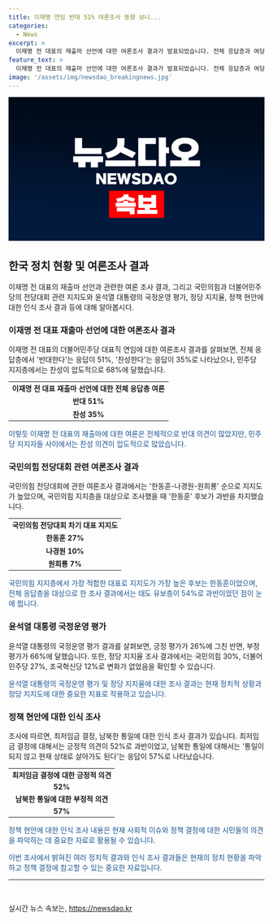 ```yaml
---
title: 이재명 연임 반대 51% 여론조사 동향 보니...
categories:
  - News
excerpt: >
  이재명 전 대표의 재출마 선언에 대한 여론조사 결과가 발표되었습니다. 전체 응답층과 여당 지지층에서 검사 탄핵에 대한 찬반 의견이 동률을 이루는 가운데, 국민의힘 전당대회 관련 지지도 순위도 조사되었습니다. 윤석열 대통령의 국정운영 평가는 약 66%가 부정적인 반응을 보였는데, 이는 최저치다. 또한, 최저임금 결정과 남북한 통일에 대한 여론도 함께 조사되었습니다. 한국 통신 3사가 제공한 휴대전화 가상번호 데이터베이스를 통해 전화조사된 결과로, 정확한 내용은 중앙선거여론조사심의위원회 홈페이지에서 확인할 수 있습니다.
feature_text: >
  이재명 전 대표의 재출마 선언에 대한 여론조사 결과가 발표되었습니다. 전체 응답층과 여당 지지층에서 검사 탄핵에 대한 찬반 의견이 동률을 이루는 가운데, 국민의힘 전당대회 관련 지지도 순위도 조사되었습니다. 윤석열 대통령의 국정운영 평가는 약 66%가 부정적인 반응을 보였는데, 이는 최저치다. 또한, 최저임금 결정과 남북한 통일에 대한 여론도 함께 조사되었습니다. 한국 통신 3사가 제공한 휴대전화 가상번호 데이터베이스를 통해 전화조사된 결과로, 정확한 내용은 중앙선거여론조사심의위원회 홈페이지에서 확인할 수 있습니다.
image: '/assets/img/newsdao_breakingnews.jpg'
---
```


<p><img src="/assets/img/newsdao_breakingnews.jpg" alt="implanttips 속보" /></p>

<h2 data-ke-size="size26">한국 정치 현황 및 여론조사 결과</h2>

<p data-ke-size="size16">이재명 전 대표의 재출마 선언과 관련한 여론 조사 결과, 그리고 국민의힘과 더불어민주당의 전당대회 관련 지지도와 윤석열 대통령의 국정운영 평가, 정당 지지율, 정책 현안에 대한 인식 조사 결과 등에 대해 알아봅시다.</p>

<h3 data-ke-size="size24">이재명 전 대표 재출마 선언에 대한 여론조사 결과</h3>

<p data-ke-size="size16">이재명 전 대표의 더불어민주당 대표직 연임에 대한 여론조사 결과를 살펴보면, 전체 응답층에서 '반대한다'는 응답이 51%, '찬성한다'는 응답이 35%로 나타났으나, 민주당 지지층에서는 찬성이 압도적으로 68%에 달했습니다.</p>

<table>
    <tr>
        <td style="text-align: center; height: 17px;"><b>이재명 전 대표 재출마 선언에 대한 전체 응답층 여론</b></td>
    </tr>
    <tr>
        <td style="text-align: center; height: 17px;"><b>반대 51%</b></td>
    </tr>
    <tr>
        <td style="text-align: center; height: 17px;"><b>찬성 35%</b></td>
    </tr>
</table>

<p data-ke-size="size16"><span style="color: #1a5490;">이렇듯 이재명 전 대표의 재출마에 대한 여론은 전체적으로 반대 의견이 많았지만, 민주당 지지자들 사이에서는 찬성 의견이 압도적으로 많았습니다.</span></p>

<h3 data-ke-size="size24">국민의힘 전당대회 관련 여론조사 결과</h3>

<p data-ke-size="size16">국민의힘 전당대회에 관한 여론조사 결과에서는 '한동훈-나경원-원희룡' 순으로 지지도가 높았으며, 국민의힘 지지층을 대상으로 조사했을 때 '한동훈' 후보가 과반을 차지했습니다.</p>

<table>
    <tr>
        <td style="text-align: center; height: 17px;"><b>국민의힘 전당대회 차기 대표 지지도</b></td>
    </tr>
    <tr>
        <td style="text-align: center; height: 17px;"><b>한동훈 27%</b></td>
    </tr>
    <tr>
        <td style="text-align: center; height: 17px;"><b>나경원 10%</b></td>
    </tr>
    <tr>
        <td style="text-align: center; height: 17px;"><b>원희룡 7%</b></td>
    </tr>
</table>

<p data-ke-size="size16"><span style="color: #1a5490;">국민의힘 지지층에서 가장 적합한 대표로 지지도가 가장 높은 후보는 한동훈이었으며, 전체 응답층을 대상으로 한 조사 결과에서는 태도 유보층이 54%로 과반이었던 점이 눈에 띕니다.</span></p>

<h3 data-ke-size="size24">윤석열 대통령 국정운영 평가</h3>

<p data-ke-size="size16">윤석열 대통령의 국정운영 평가 결과를 살펴보면, 긍정 평가가 26%에 그친 반면, 부정 평가가 66%에 달했습니다. 또한, 정당 지지율 조사 결과에서는 국민의힘 30%, 더불어민주당 27%, 조국혁신당 12%로 변화가 없었음을 확인할 수 있습니다.</p>

<p data-ke-size="size16"><span style="color: #1a5490;">윤석열 대통령의 국정운영 평가 및 정당 지지율에 대한 조사 결과는 현재 정치적 상황과 정당 지지도에 대한 중요한 지표로 작용하고 있습니다.</span></p>

<h3 data-ke-size="size24">정책 현안에 대한 인식 조사</h3>

<p data-ke-size="size16">조사에 따르면, 최저임금 결정, 남북한 통일에 대한 인식 조사 결과가 있습니다. 최저임금 결정에 대해서는 긍정적 의견이 52%로 과반이었고, 남북한 통일에 대해서는 '통일이 되지 않고 현재 상태로 살아가도 된다'는 응답이 57%로 나타났습니다.</p>

<table>
    <tr>
        <td style="text-align: center; height: 17px;"><b>최저임금 결정에 대한 긍정적 의견</b></td>
    </tr>
    <tr>
        <td style="text-align: center; height: 17px;"><b>52%</b></td>
    </tr>
    <tr>
        <td style="text-align: center; height: 17px;"><b>남북한 통일에 대한 부정적 의견</b></td>
    </tr>
    <tr>
        <td style="text-align: center; height: 17px;"><b>57%</b></td>
    </tr>
</table>

<p data-ke-size="size16"><span style="color: #1a5490;">정책 현안에 대한 인식 조사 내용은 현재 사회적 이슈와 정책 결정에 대한 시민들의 의견을 파악하는 데 중요한 자료로 활용될 수 있습니다.</span></p>

<p data-ke-size="size16"><span style="color: #1a5490;">이번 조사에서 밝혀진 여러 정치적 결과와 인식 조사 결과들은 현재의 정치 현황을 파악하고 정책 결정에 참고할 수 있는 중요한 자료입니다.</span></p>

<hr>

<p data-ke-size="size16">&nbsp;</p>
실시간 뉴스 속보는, <a href="https://newsdao.kr" rel="dofollow">https://newsdao.kr</a>


